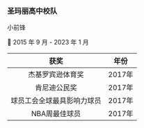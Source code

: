 ### 圣玛丽高中校队

小前锋

:date: 2015 年 9 月 - 2023 年 1 月

|获奖|年份|
|:-:|:-:|
|杰基罗宾逊体育奖|2017年|
|肯尼迪公民奖|2017年|
|球员工会全球最具影响力球员|2017年|
|NBA周最佳球员|2017年|
